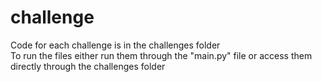 # challenge

Code for each challenge is in the challenges folder
<br>To run the files either run them through the "main.py" file or access them directly through the challenges folder
